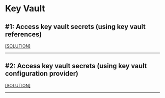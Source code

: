 # Key Vault

## #1: Access key vault secrets (using key vault references)

[[SOLUTION]](../code-samples/function-app-keyvault-reference)

-----

## #2: Access key vault secrets (using key vault configuration provider)

[[SOLUTION]](../code-samples/function-app-keyvault-configuration)

-----
